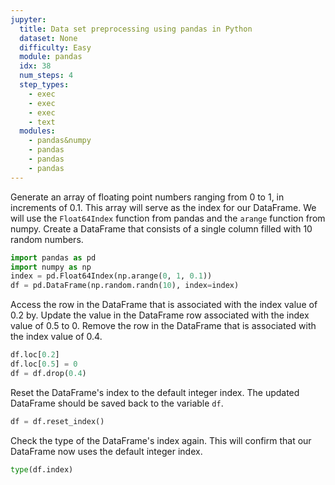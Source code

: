 ```yaml
---
jupyter:
  title: Data set preprocessing using pandas in Python
  dataset: None
  difficulty: Easy
  module: pandas
  idx: 38
  num_steps: 4
  step_types:
    - exec
    - exec
    - exec
    - text
  modules:
    - pandas&numpy
    - pandas
    - pandas
    - pandas
---
```


Generate an array of floating point numbers ranging from 0 to 1, in increments of 0.1. This array will serve as the index for our DataFrame. We will use the `Float64Index` function from pandas and the `arange` function from numpy. Create a DataFrame that consists of a single column filled with 10 random numbers.
```python
import pandas as pd
import numpy as np
index = pd.Float64Index(np.arange(0, 1, 0.1))
df = pd.DataFrame(np.random.randn(10), index=index)
```

Access the row in the DataFrame that is associated with the index value of 0.2 by.
Update the value in the DataFrame row associated with the index value of 0.5 to 0.
Remove the row in the DataFrame that is associated with the index value of 0.4.
```python
df.loc[0.2]
df.loc[0.5] = 0
df = df.drop(0.4)
```

Reset the DataFrame's index to the default integer index. The updated DataFrame should be saved back to the variable `df`.
```python
df = df.reset_index()
```

Check the type of the DataFrame's index again. This will confirm that our DataFrame now uses the default integer index.
```python
type(df.index)
```